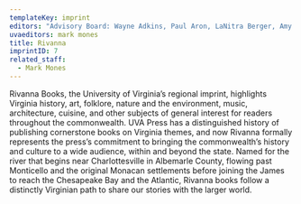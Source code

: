 ```yaml
---
templateKey: imprint
editors: "Advisory Board: Wayne Adkins, Paul Aron, LaNitra Berger, Amy Clark, John Deal, Yahusef Medina, Marc Wagner"
uvaeditors: mark mones
title: Rivanna
imprintID: 7
related_staff:
  - Mark Mones
---
```

Rivanna Books, the University of Virginia’s regional imprint, highlights Virginia history, art, folklore, nature and the environment, music, architecture, cuisine, and other subjects of general interest for readers throughout the commonwealth. UVA Press has a distinguished history of publishing cornerstone books on Virginia themes, and now Rivanna formally represents the press’s commitment to bringing the commonwealth’s history and culture to a wide audience, within and beyond the state. Named for the river that begins near Charlottesville in Albemarle County, flowing past Monticello and the original Monacan settlements before joining the James to reach the Chesapeake Bay and the Atlantic, Rivanna books follow a distinctly Virginian path to share our stories with the larger world.
